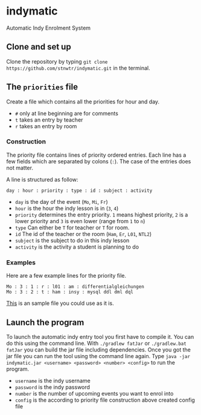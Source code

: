 # indymatic
Automatic Indy Enrolment System

## Clone and set up
Clone the repository by typing `git clone https://github.com/stnwtr/indymatic.git` in the terminal.

## The `priorities` file
Create a file which contains all the priorities for hour and day.
* `#` only at line beginning are for comments
* `t` takes an entry by teacher
* `r` takes an entry by room

### Construction
The priority file contains lines of priority ordered entries.
Each line has a few fields which are separated by colons (`:`).
The case of the entries does not matter.

A line is structured as follow:
```
day : hour : priority : type : id : subject : activity
```
* `day` is the day of the event (`Mo`, `Mi`, `Fr`)
* `hour` is the hour the indy lesson is in (`3`, `4`)
* `priority` determines the entry priority. `1` means highest priority, `2` is a lower priority and `3` is even lower (range from `1` to `n`)
* `type` Can either be `T` for teacher or `T` for room.
* `id` The id of the teacher or the room (`Ham`, `Er`, `L01`, `NTL2`)
* `subject` is the subject to do in this indy lesson
* `activity` is the activity a student is planning to do

### Examples
Here are a few example lines for the priority file.
```
Mo : 3 : 1 : r : l01 : am : differentialgleichungen
Mo : 3 : 2 : t : ham : insy : mysql ddl dml dql
```
[This](https://github.com/stnwtr/indymatic/blob/master/src/main/resources/priorities.cfg) is an sample file you could use as it is.

## Launch the program
To launch the automatic indy entry tool you first have to compile it.
You can do this using the command line.
With `./gradlew fatJar` or `./gradlew.bat fatJar` you can build the jar file including dependencies.
Once you got the jar file you can run the tool using the command line again.
Type `java -jar indymatic.jar <username> <password> <number> <config>` to run the program.
* `username` is the indy username
* `password` is the indy password
* `number` is the number of upcoming events you want to enrol into
* `config` is the according to priority file construction above created config file
